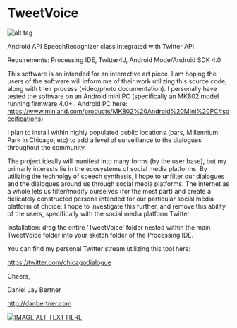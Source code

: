 TweetVoice
==========
![alt tag](https://pbs.twimg.com/profile_images/430120044647813120/2uWpYZQd.png)


 Android API SpeechRecognizer class integrated with Twitter API.
 
 Requirements: Processing IDE, Twitter4J, Android Mode/Android SDK 4.0
 
 
 This software is an intended for an interactive art piece. I am hoping the users of the software will inform me of their work utilizing this source code, along with their process (video/photo documentation). I  personally have tested the software on an Android mini PC (specifically an MK802 model running firmware 4.0+ . Android PC here: https://www.miniand.com/products/MK802%20Android%20Mini%20PC#specifications)
 
 I plan to install within highly populated public locations (bars, Millennium Park in Chicago, etc) to add a level of survelliance to the dialogues throughout the community. 
 
 
 The project ideally will manifest into many forms (by the user base), but my primarly interests lie in the ecosystems of social media platforms. By utilizing the technolgy of speech synthesis, I hope to unfilter our dialogues and the dialogues around us through social media platforms. The internet as a whole lets us filter/modify ourselves (for the most part) and create a delicately constructed persona intended for our particular social media platform of choice. I hope to investigate this further, and remove this ability of the users, specifically with the social media platform Twitter.  


Installation: drag the entire 'TweetVoice' folder nested within the main TweetVoice folder into your sketch folder of the Processing IDE.

You can find my personal Twitter stream utilizing this tool here:

https://twitter.com/chicagodialogue


Cheers,

Daniel Jay Bertner

http://danbertner.com


[![IMAGE ALT TEXT HERE](http://img.youtube.com/vi/m-x-O7O9vC4/0.jpg)](http://www.youtube.com/watch?v=m-x-O7O9vC4)



